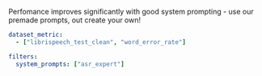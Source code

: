 Perfomance improves significantly with good system prompting - use our premade prompts, out create your own!

```yaml
dataset_metric:
  - ["librispeech_test_clean", "word_error_rate"]

filters:
  system_prompts: ["asr_expert"]
```
